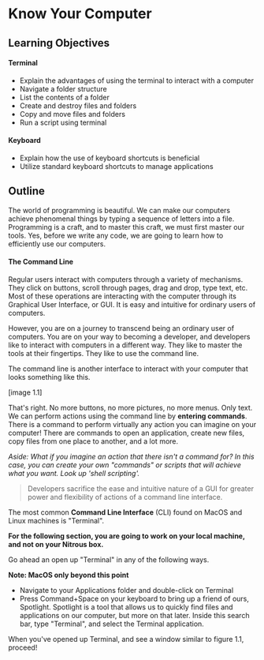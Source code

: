 # Know Your Computer

## Learning Objectives

#### Terminal

* Explain the advantages of using the terminal to interact with a computer
* Navigate a folder structure
* List the contents of a folder
* Create and destroy files and folders
* Copy and move files and folders
* Run a script using terminal

#### Keyboard

* Explain how the use of keyboard shortcuts is beneficial
* Utilize standard keyboard shortcuts to manage applications

## Outline

The world of programming is beautiful. We can make our computers achieve
phenomenal things by typing a sequence of letters into a file. Programming is a
craft, and to master this craft, we must first master our tools. Yes, before we
write any code, we are going to learn how to efficiently use our computers.

#### The Command Line

Regular users interact with computers through a variety of mechanisms. They
click on buttons, scroll through pages, drag and drop, type text, etc. Most of
these operations are interacting with the computer through its Graphical User
Interface, or GUI. It is easy and intuitive for ordinary users of computers.

However, you are on a journey to transcend being an ordinary user of computers.
You are on your way to becoming a developer, and developers like to interact
with computers in a different way. They like to master the tools at their
fingertips. They like to use the command line.

The command line is another interface to interact with your computer that looks
something like this.

[image 1.1]

That's right. No more buttons, no more pictures, no more menus. Only text. We
can perform actions using the command line by **entering commands**. There
is a command to perform virtually any action you can imagine on your computer!
There are commands to open an application, create new files, copy files from
one place to another, and a lot more.

_Aside: What if you imagine an action that there isn't a command for? In this
case, you can create your own "commands" or scripts that will achieve what you
want. Look up 'shell scripting'._

> Developers sacrifice the ease and intuitive nature of a GUI for greater power
> and flexibility of actions of a command line interface.

The most common **Command Line Interface** (CLI) found on MacOS and Linux
machines is "Terminal".

**For the following section, you are going to work on your local machine, and not
on your Nitrous box.**

Go ahead an open up "Terminal" in any of the following ways.

**Note: MacOS only beyond this point**

* Navigate to your Applications folder and double-click on Terminal
* Press Command+Space on your keyboard to bring up a friend of ours, Spotlight.
  Spotlight is a tool that allows us to quickly find files and applications on
  our computer, but more on that later. Inside this search bar, type "Terminal",
  and select the Terminal application.

When you've opened up Terminal, and see a window similar to figure 1.1, proceed!
